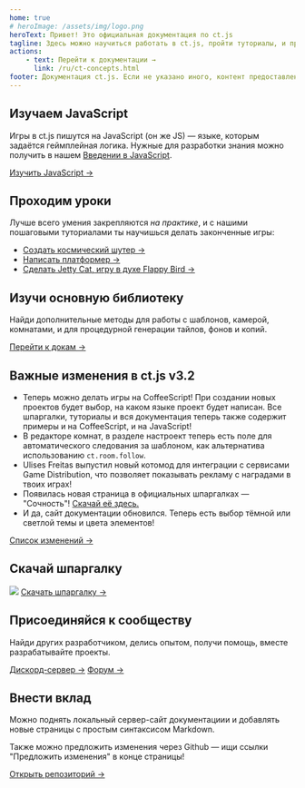 ```yaml
---
home: true
# heroImage: /assets/img/logo.png
heroText: Привет! Это официальная документация по ct.js
tagline: Здесь можно научиться работать в ct.js, пройти туториалы, и предложить правки в документацию
actions:
    - text: Перейти к документации →
      link: /ru/ct-concepts.html
footer: Документация ct.js. Если не указано иного, контент предоставлен по лицензии Creative Commons Attribution 4.0 International License.
---
```


<div class="features">
    <div class="feature" style="flex-basis: 33%">
        <h2>Изучаем JavaScript</h2>
        <p>Игры в ct.js пишутся на JavaScript (он же JS) — языке, которым задаётся геймплейная логика. Нужные для разработки знания можно получить в нашем <a href="/jsintro_pt1.html">Введении в JavaScript</a>.</p>
        <a href="/jsintro_pt1.html" class="action-button">Изучить JavaScript →</a>
    </div>
    <div class="feature" style="flex-basis: 33%">
        <h2>Проходим уроки</h2>
        <p>Лучше всего умения закрепляются <i>на практике</i>, и с нашими пошаговыми туториалами ты научишься делать законченные игры:</p>
        <ul>
            <li><a href="tut-making-shooter.html">Создать космический шутер →</a></li>
            <li><a href="/tut-making-platformer.html">Написать платформер →</a></li>
            <li><a href="/tut-making-jettycat.html">Сделать Jetty Cat, игру в духе Flappy Bird →</a></li>
        </ul>
    </div>
    <div class="feature" style="flex-basis: 33%">
        <h2>Изучи основную библиотеку</h2>
        <p>Найди дополнительные методы для работы с шаблонов, камерой, комнатами, и для процедурной генерации тайлов, фонов и копий.</p>
        <a href="/ct-concepts.html" class="action-button">Перейти к докам →</a>
    </div>
    <div class="feature" style="flex-basis: 65%;">
        <h2>Важные изменения в ct.js v3.2</h2>
        <ul>
            <li>Теперь можно делать игры на CoffeeScript! При создании новых проектов будет выбор, на каком языке проект будет написан. Все шпаргалки, туториалы и вся документация теперь также содержит примеры и на CoffeeScript, и на JavaScript!</li>
            <li>В редакторе комнат, в разделе настроект теперь есть поле для автоматического следования за шаблоном, как альтернатива использованию <code>ct.room.follow</code>.</li>
            <li>Ulises Freitas выпустил новый котомод для интеграции с сервисами Game Distribution, что позволяет показывать рекламу с наградами в твоих играх!</li>
            <li>Появилась новая страница в официальных шпаргалках — "Сочность"! <a href="https://comigo.itch.io/ctjs-cheatsheet-ru" target="_blank">Скачай её здесь.</a></li>
            <li>И да, сайт документации обновился. Теперь есть выбор тёмной или светлой темы и цвета элементов!</li>
        </ul>
        <a href="https://ctjs.rocks/changelog/" target="_blank">Список изменений →</a>
    </div>
    <div class="feature" style="flex-basis: 35%">
        <h2>Скачай шпаргалку</h2>
        <p></p>
        <img src="/assets/img/CheatsheetThumbnail.png">
        <a class="action-button" target="_blank" href="https://comigo.itch.io/ctjs-cheatsheet-ru">Скачать шпаргалку →</a>
    </div>
    <div class="feature"  style="flex-basis: 50%">
        <h2>Присоединяйся к сообществу</h2>
        <p>Найди других разработчиком, делись опытом, получи помощь, вместе разрабатывайте проекты.</p>
        <a class="action-button" target="_blank" href="https://discord.gg/HGbzZw4Prt">Дискорд-сервер →</a>
        <a class="action-button" target="_blank" href="https://comigo.itch.io/ct/community">Форум →</a>
    </div>
    <div class="feature"  style="flex-basis: 50%">
        <h2>Внести вклад</h2>
        <p>Можно поднять локальный сервер-сайт документациии и добавлять новые страницы с простым синтаксисом Markdown.</p>
        <p>Также можно предложить изменения через Github — ищи ссылки "Предложить изменения" в конце страницы!</p>
        <a class="action-button" target="_blank" href="https://github.com/ct-js/docs.ctjs.rocks">Открыть репозиторий →</a>
    </div>
</div>

